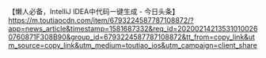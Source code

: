 【懒人必备，IntelliJ IDEA中代码一键生成 - 今日头条】https://m.toutiaocdn.com/item/6793224587787108872/?app=news_article&timestamp=1581687332&req_id=202002142135310100260760871F308B90&group_id=6793224587787108872&tt_from=copy_link&utm_source=copy_link&utm_medium=toutiao_ios&utm_campaign=client_share
